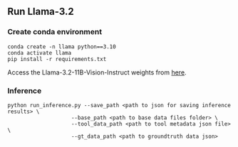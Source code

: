 ## Run Llama-3.2

### Create conda environment

```
conda create -n llama python==3.10
conda activate llama
pip install -r requirements.txt
```

Access the Llama-3.2-11B-Vision-Instruct weights from [here](https://huggingface.co/meta-llama/Llama-3.2-11B-Vision-Instruct).


### Inference

```
python run_inference.py --save_path <path to json for saving inference results> \
					--base_path <path to base data files folder> \
				 	--tool_data_path <path to tool metadata json file> \
 					--gt_data_path <path to groundtruth data json>
```

